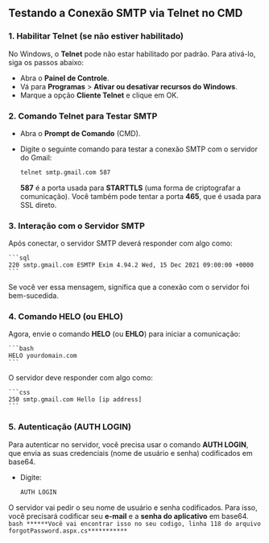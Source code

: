 ## Testando a Conexão SMTP via Telnet no CMD

### 1. Habilitar Telnet (se não estiver habilitado)

No Windows, o **Telnet** pode não estar habilitado por padrão. Para ativá-lo, siga os passos abaixo:

- Abra o **Painel de Controle**.
- Vá para **Programas** > **Ativar ou desativar recursos do Windows**.
- Marque a opção **Cliente Telnet** e clique em OK.

### 2. Comando Telnet para Testar SMTP

- Abra o **Prompt de Comando** (CMD).
- Digite o seguinte comando para testar a conexão SMTP com o servidor do Gmail:

    ```bash
    telnet smtp.gmail.com 587
    ```

    **587** é a porta usada para **STARTTLS** (uma forma de criptografar a comunicação). Você também pode tentar a porta **465**, que é usada para SSL direto.

### 3. Interação com o Servidor SMTP

Após conectar, o servidor SMTP deverá responder com algo como:

    ```sql
    220 smtp.gmail.com ESMTP Exim 4.94.2 Wed, 15 Dec 2021 09:00:00 +0000
    ```

Se você ver essa mensagem, significa que a conexão com o servidor foi bem-sucedida.

### 4. Comando HELO (ou EHLO)

Agora, envie o comando **HELO** (ou **EHLO**) para iniciar a comunicação:

    ```bash
    HELO yourdomain.com
    ```

O servidor deve responder com algo como:

    ```css
    250 smtp.gmail.com Hello [ip address]
    ```

### 5. Autenticação (AUTH LOGIN)

Para autenticar no servidor, você precisa usar o comando **AUTH LOGIN**, que envia as suas credenciais (nome de usuário e senha) codificados em base64.

- Digite:

    ```bash
    AUTH LOGIN
    ```

O servidor vai pedir o seu nome de usuário e senha codificados. Para isso, você precisará codificar seu **e-mail** e a **senha do aplicativo** em base64.
    ```bash
******Você vai encontrar isso no seu codigo, linha 118 do arquivo forgotPassword.aspx.cs***********
    ```
